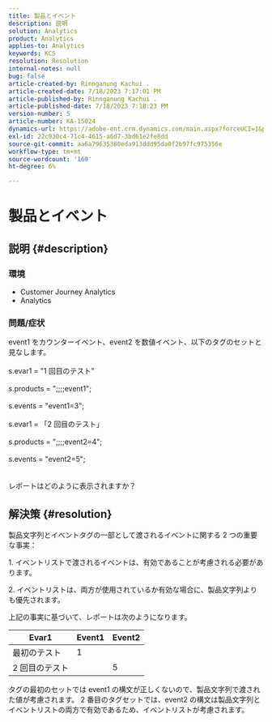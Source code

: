 ```yaml
---
title: 製品とイベント
description: 説明
solution: Analytics
product: Analytics
applies-to: Analytics
keywords: KCS
resolution: Resolution
internal-notes: null
bug: false
article-created-by: Rinnganung Kachui .
article-created-date: 7/18/2023 7:17:01 PM
article-published-by: Rinnganung Kachui .
article-published-date: 7/18/2023 7:18:23 PM
version-number: 5
article-number: KA-15024
dynamics-url: https://adobe-ent.crm.dynamics.com/main.aspx?forceUCI=1&pagetype=entityrecord&etn=knowledgearticle&id=9448e8a6-9f25-ee11-9cbd-6045bd006b4b
exl-id: 22c030c4-71c4-4615-a6d7-3bd61e2fe8dd
source-git-commit: aa6a79635380eda913ddd95da0f2b97fc975356e
workflow-type: tm+mt
source-wordcount: '169'
ht-degree: 6%

---
```


# 製品とイベント

## 説明 {#description}


### <b>環境</b>

- Customer Journey Analytics
- Analytics




### <b>問題/症状</b>

event1 をカウンターイベント、event2 を数値イベント、以下のタグのセットと見なします。
<br><br>s.evar1 = &quot;1 回目のテスト&quot;<br><br>s.products = &quot;;;;;event1&quot;;<br><br>s.events = &quot;event1=3&quot;;<br><br>s.evar1 = 「2 回目のテスト」<br><br>s.products = &quot;;;;;event2=4&quot;;<br><br>s.events = &quot;event2=5&quot;;
<br> <br><br>
レポートはどのように表示されますか？


## 解決策 {#resolution}


製品文字列とイベントタグの一部として渡されるイベントに関する 2 つの重要な事実：

1. イベントリストで渡されるイベントは、有効であることが考慮される必要があります。

2. イベントリストは、両方が使用されているか有効な場合に、製品文字列よりも優先されます。

上記の事実に基づいて、レポートは次のようになります。


| Evar1 | Event1 | Event2 |
| --- | --- | --- |
| 最初のテスト | 1 |   |
| 2 回目のテスト |   | 5 |




タグの最初のセットでは event1 の構文が正しくないので、製品文字列で渡された値が考慮されます。 2 番目のタグセットでは、event2 の構文は製品文字列とイベントリストの両方で有効であるため、イベントリストが考慮されます。
